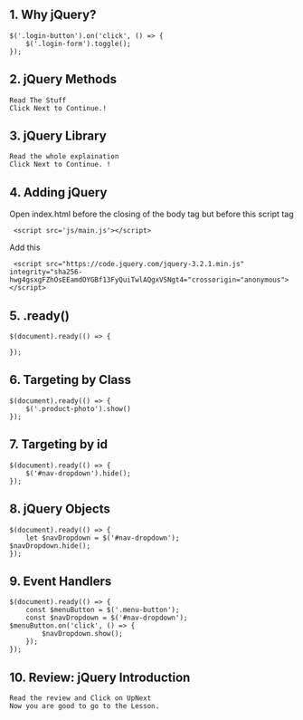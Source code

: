 ## 1. Why jQuery?

	$('.login-button').on('click', () => {
		$('.login-form').toggle();
	});

## 2. jQuery Methods

	Read The Stuff
	Click Next to Continue.!	

## 3. jQuery Library

	Read the whole explaination
	Click Next to Continue. !	

## 4. Adding jQuery
   Open index.html before the closing of the body tag but before this script tag
   ```
    <script src='js/main.js'></script> 
   ```
 Add this
   ```    
	<script src="https://code.jquery.com/jquery-3.2.1.min.js" integrity="sha256-hwg4gsxgFZhOsEEamdOYGBf13FyQuiTwlAQgxVSNgt4="crossorigin="anonymous"></script>
   ```	

## 5. .ready()

	$(document).ready(() => {

	});   

## 6. Targeting by Class

	$(document).ready(() => {
	  	$('.product-photo').show()
	});

## 7. Targeting by id
	
	$(document).ready(() => {
		$('#nav-dropdown').hide();
	});

## 8. jQuery Objects

	$(document).ready(() => {
		let	$navDropdown = $('#nav-dropdown');  		$navDropdown.hide();
	}); 

## 9. Event Handlers

	$(document).ready(() => {
	  	const $menuButton = $('.menu-button'); 
	    const $navDropdown = $('#nav-dropdown');  	  	$menuButton.on('click', () => {
		    $navDropdown.show();
		});
	});

## 10. Review: jQuery Introduction

	Read the review and Click on UpNext
	Now you are good to go to the Lesson.

